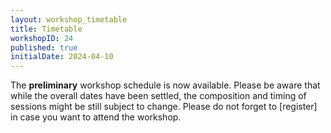 ```yaml
---
layout: workshop_timetable 
title: Timetable
workshopID: 24
published: true
initialDate: 2024-04-10
---
```


The **preliminary** workshop schedule is now available. Please be aware that while the overall dates have been settled, the composition and timing of sessions might be still subject to change. Please do not forget to [register] in case you want to attend the workshop.